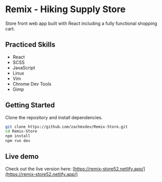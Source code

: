 
# Remix - Hiking Supply Store 

Store front web app built with React including a fully functional 
shopping cart.

## Practiced Skills

<ul>
    <li>React</li>
    <li>SCSS</li>
    <li>JavaScript</li>
    <li>Linux</li>
    <li>Vim</li>
    <li>Chrome Dev Tools</li>
    <li>Gimp</li>
</ul>

## Getting Started

Clone the repository and install dependencies.

```bash
git clone https://github.com/zachmsdev/Remix-Store.git
cd Remix-Store
npm install
npm run dev
```

## Live demo

Check out the live version here: [https://remix-store52.netlify.app/](https://remix-store52.netlify.app/)

